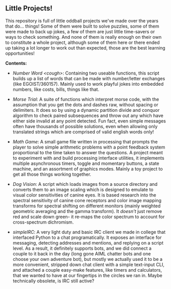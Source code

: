 <h2> Little Projects!</h2>

This repository is full of little oddball projects we've made over the years that do... things! Some of them were built to solve puzzles, some of them were made to back up jokes, a few of them are just little time-savers or ways to check something. And none of them is really enough on their own to constitute a whole project, although some of them here or there ended up taking a lot longer to work out than expected, those are the best learning opportunities!

**Contents:**

- <i>Number Word &lt;cough&gt;</i>: Containing two useable functions, this script builds up a list of words that can be made with number/letter exchanges (like EGOIST/360157). Mainly used to work playful jokes into embedded numbers, like costs, bills, things like that.

- <i>Morse Trial</i>: A suite of functions which interpret morse code, with the assumption that you get the dots and dashes raw, without spacing or delimiters. It does so by using a dynamic partition divide and conquor algorithm to check paired subsequences and throw out any which have either side invalid at any point detected. Fun fact, even simple messages often have thousands of possible solutions, even when allowing only translated strings which are comprised of valid english words only!

- <i>Math Game</i>: A small game file written in processing that prompts the player to solve simple arithmetic problems with a point feedback system proportional to the time taken to answer the questions. A project meant to experiment with and build processing interface utilities, it implements multiple asynchronous timers, toggle and momentary buttons, a state machine, and an assortment of graphics modes. Mainly a toy project to get all those things working together.

- <i>Dog Vision</i>: A script which loads images from a source directory and converts them to an image scaling which is designed to emulate to visual color sensitivities of canine eyes. It is based research into the spectral sensitivity of canine cone receptors and color image mapping transforms for spectral shifting on different monitors (mainly weighted geometric averaging and the gamma transform). It _doesn't_ just remove red and scale down green- it re-maps the color spectrum to account for cross-spectrum dichromism.

- _simpleIRC_: A very light duty and basic IRC client we made in college that interfaced Python to a chat programatically. It exposes an interface for messaging, detecting addresses and mentions, and replying on a script level. As a result, it definitely supports bots, and we did connect a couple to it back in the day (long gone AIML chatter bots and one choose your own adventure bot), but mostly we actually used it to be a more convenient, stripped down chat client with a simple text-input CLI, and attached a couple easy-make features, like timers and calculators, that we wanted to have at our fingertips in the circles we ran in. Maybe technically obsolete, is IRC still active?

